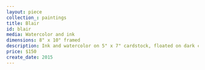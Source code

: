 ```yaml
---
layout: piece
collection_: paintings
title: Blair
id: blair
media: Watercolor and ink
dimensions: 8" x 10" framed
description: Ink and watercolor on 5" x 7" cardstock, floated on dark charcoal mat in glassed maple frame.
price: $150
create_date: 2015
---
```

